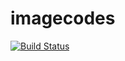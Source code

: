 # imagecodes

[![Build Status](https://travis-ci.com/phansch/imagecodes.svg?token=Px6VALkAQfGLfygptq2q&branch=master)](https://travis-ci.com/phansch/imagecodes)
